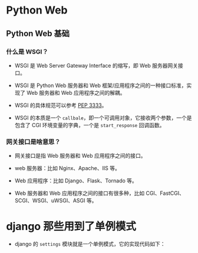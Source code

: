 # Python Web

## Python Web 基础

### 什么是 WSGI？

+ WSGI 是 Web Server Gateway Interface 的缩写，即 Web 服务器网关接口。

+ WSGI 是 Python Web 服务器和 Web 框架/应用程序之间的一种接口标准，实现了 Web 服务器和 Web 应用程序之间的解耦。

+ WSGI 的具体规范可以参考 [PEP 3333](https://www.python.org/dev/peps/pep-3333/)。

+ WSGI 的本质是一个 `callbale`，即一个可调用对象，它接收两个参数，一个是包含了 CGI 环境变量的字典，一个是 `start_response` 回调函数。

### 网关接口是啥意思？

+ 网关接口是指 Web 服务器和 Web 应用程序之间的接口。

+ web 服务器：比如 Nginx、Apache、IIS 等。

+ Web 应用程序：比如 Django、Flask、Tornado 等。

+ Web 服务器和 Web 应用程序之间的接口有很多种，比如 CGI、FastCGI、SCGI、WSGI、uWSGI、ASGI 等。

# django 那些用到了单例模式

+ django 的 `settings` 模块就是一个单例模式，它的实现代码如下：
